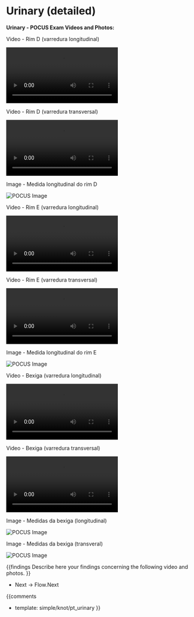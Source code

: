 # Urinary (detailed)

**Urinary - POCUS Exam Videos and Photos:**

Video - Rim D (varredura longitudinal)

<video><source src="https://drive.google.com/file/d/1nibC-An5Ufj3fmQCPydpo2AKDc7ovxpZ/view?usp=sharing"></video>

Video - Rim D (varredura transversal)

<video><source src="https://drive.google.com/file/d/1nibC-An5Ufj3fmQCPydpo2AKDc7ovxpZ/view?usp=sharing"></video>

Image - Medida longitudinal do rim D

![POCUS Image](template/pocus_image.png)

Video - Rim E (varredura longitudinal)

<video><source src="https://drive.google.com/file/d/1nibC-An5Ufj3fmQCPydpo2AKDc7ovxpZ/view?usp=sharing"></video>

Video - Rim E (varredura transversal)

<video><source src="https://drive.google.com/file/d/1nibC-An5Ufj3fmQCPydpo2AKDc7ovxpZ/view?usp=sharing"></video>

Image - Medida longitudinal do rim E

![POCUS Image](template/pocus_image.png)

Video - Bexiga (varredura longitudinal)

<video><source src="https://drive.google.com/file/d/1nibC-An5Ufj3fmQCPydpo2AKDc7ovxpZ/view?usp=sharing"></video>

Video - Bexiga (varredura transversal)

<video><source src="https://drive.google.com/file/d/1nibC-An5Ufj3fmQCPydpo2AKDc7ovxpZ/view?usp=sharing"></video>

Image - Medidas da bexiga (longitudinal)

![POCUS Image](template/pocus_image.png)

Image - Medidas da bexiga (transveral)

![POCUS Image](template/pocus_image.png)

{{findings
Describe here your findings concerning the following video and photos.
}}

* Next -> Flow.Next

{{comments
* template: simple/knot/pt_urinary
}}
